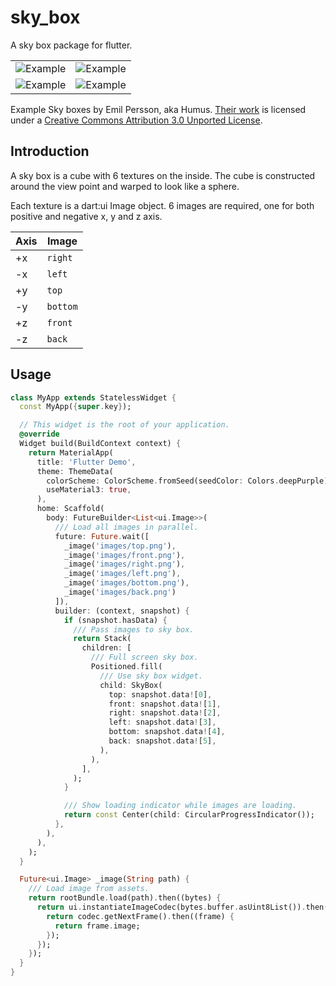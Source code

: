 # sky_box

A sky box package for flutter.

|                               |                               |
| ----------------------------- | ----------------------------- |
| ![Example](images/demo-1.gif) | ![Example](images/demo-2.gif) |
| ![Example](images/demo-3.gif) | ![Example](images/demo-4.gif) |

Example Sky boxes by Emil Persson, aka Humus. [Their work](http://www.humus.name) is licensed under a [Creative Commons Attribution 3.0 Unported License](http://creativecommons.org/licenses/by/3.0/).

## Introduction

A sky box is a cube with 6 textures on the inside. The cube is constructed around the view point and warped to look like a sphere.

Each texture is a dart:ui Image object. 6 images are required, one for both positive and negative x, y and z axis.

| Axis | Image    |
| ---- | -------- |
| +x   | `right`  |
| -x   | `left`   |
| +y   | `top`    |
| -y   | `bottom` |
| +z   | `front`  |
| -z   | `back`   |

## Usage

```dart
class MyApp extends StatelessWidget {
  const MyApp({super.key});

  // This widget is the root of your application.
  @override
  Widget build(BuildContext context) {
    return MaterialApp(
      title: 'Flutter Demo',
      theme: ThemeData(
        colorScheme: ColorScheme.fromSeed(seedColor: Colors.deepPurple),
        useMaterial3: true,
      ),
      home: Scaffold(
        body: FutureBuilder<List<ui.Image>>(
          /// Load all images in parallel.
          future: Future.wait([
            _image('images/top.png'),
            _image('images/front.png'),
            _image('images/right.png'),
            _image('images/left.png'),
            _image('images/bottom.png'),
            _image('images/back.png')
          ]),
          builder: (context, snapshot) {
            if (snapshot.hasData) {
              /// Pass images to sky box.
              return Stack(
                children: [
                  /// Full screen sky box.
                  Positioned.fill(
                    /// Use sky box widget.
                    child: SkyBox(
                      top: snapshot.data![0],
                      front: snapshot.data![1],
                      right: snapshot.data![2],
                      left: snapshot.data![3],
                      bottom: snapshot.data![4],
                      back: snapshot.data![5],
                    ),
                  ),
                ],
              );
            }

            /// Show loading indicator while images are loading.
            return const Center(child: CircularProgressIndicator());
          },
        ),
      ),
    );
  }

  Future<ui.Image> _image(String path) {
    /// Load image from assets.
    return rootBundle.load(path).then((bytes) {
      return ui.instantiateImageCodec(bytes.buffer.asUint8List()).then((codec) {
        return codec.getNextFrame().then((frame) {
          return frame.image;
        });
      });
    });
  }
}
```
